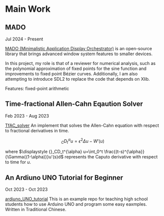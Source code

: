 # Main Work
## MADO
Jul 2024 - Present

[MADO (Minimalistic Application Display Orchestrator)](https://github.com/sysprog21/mado) is an open-source library that brings advanced window system features to smaller devices.

In this project, my role is that of a reviewer for numerical analysis, such as the polynomial approximation of fixed points for the sine function and improvements to fixed point Bézier curves. Additionally, I am also attempting to introduce SDL2 to replace the code that depends on Xlib.

Features:
  fixed-point arithmetic

## Time-fractional Allen-Cahn Eqaution Solver
Feb 2023 - Aug 2023

[TfAC_solver](https://github.com/jouae/TfAC_solver) An implement that solves the Allen-Cahn equation with respect to fractional derivatives in time.

$$
{}_CD_t^{\alpha} u = \epsilon^2 \Delta u -W'(u)
$$

where $\displaystyle {}_CD_t^{\alpha} u=\int_0^t \frac{(t-s)^{\alpha}}{\Gamma{(1-\alpha)}}u'(s)d$ represents the Caputo derivative with respect to time for $u$.

## An Ardiuno UNO Tutorial for Beginner
Oct 2023 - Oct 2023

[ardiuno_UNO_tutorial](https://github.com/jouae/ardiuno_UNO_tutorial) This is an example repo for teaching high school students how to use Arduino UNO and program some easy eaxmples. Written in Traditional Chinese.
